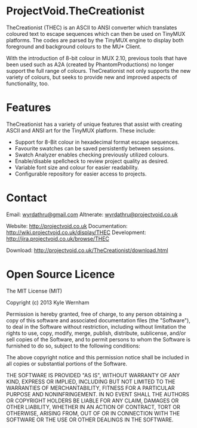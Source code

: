ProjectVoid.TheCreationist
==========================

TheCreationist (THEC) is an ASCII to ANSI converter which translates coloured text to escape sequences which can then be used on TinyMUX platforms. The codes are parsed by the TinyMUX engine to display both foreground and background colours to the MU* Client.

With the introduction of 8-bit colour in MUX 2.10, previous tools that have been used such as A2A (created by PhantomProductions) no longer support the full range of colours. TheCreationist not only supports the new variety of colours, but seeks to provide new and improved aspects of functionality, too.

Features
========
TheCreationist has a variety of unique features that assist with creating ASCII and ANSI art for the TinyMUX platform. These include:

- Support for 8-Bit colour in hexadecimal format escape sequences.
- Favourite swatches can be saved persistently between sessions.
- Swatch Analyzer enables checking previously utilized colours.
- Enable/disable spellcheck to review project quality as desired.
- Variable font size and colour for easier readability.
- Configurable repository for easier access to projects.

Contact
=======

Email: wyrdathru@gmail.com
Altnerate: wyrdathru@projectvoid.co.uk
       
Website: http://projectvoid.co.uk
Documentation: http://wiki.projectvoid.co.uk/display/THEC
Development: http://jira.projectvoid.co.uk/browse/THEC
         
Download: http://projectvoid.co.uk/TheCreationist/download.html

Open Source Licence
===================

The MIT License (MIT)

Copyright (c) 2013 Kyle Wernham

Permission is hereby granted, free of charge, to any person obtaining a copy
of this software and associated documentation files (the "Software"), to deal
in the Software without restriction, including without limitation the rights
to use, copy, modify, merge, publish, distribute, sublicense, and/or sell
copies of the Software, and to permit persons to whom the Software is
furnished to do so, subject to the following conditions:

The above copyright notice and this permission notice shall be included in
all copies or substantial portions of the Software.

THE SOFTWARE IS PROVIDED "AS IS", WITHOUT WARRANTY OF ANY KIND, EXPRESS OR
IMPLIED, INCLUDING BUT NOT LIMITED TO THE WARRANTIES OF MERCHANTABILITY,
FITNESS FOR A PARTICULAR PURPOSE AND NONINFRINGEMENT. IN NO EVENT SHALL THE
AUTHORS OR COPYRIGHT HOLDERS BE LIABLE FOR ANY CLAIM, DAMAGES OR OTHER
LIABILITY, WHETHER IN AN ACTION OF CONTRACT, TORT OR OTHERWISE, ARISING FROM,
OUT OF OR IN CONNECTION WITH THE SOFTWARE OR THE USE OR OTHER DEALINGS IN
THE SOFTWARE.
